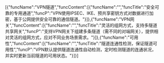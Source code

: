 [{"funcName":"VPN隧道","funcContent":[{"funcName":"","funcTitle":"安全可靠的专用通道","funcP":"VPN使用IPSEC、IKE、预共享密钥方式对数据进行加密，基于公网提供安全可靠的通信隧道。"}]},{"funcName":"VPN网关","funcContent":[{"funcName":"","funcTitle":"灵活的组网方式，支持多隧道共享网关","funcP":"支持VPN网关下组建多条隧道（需不同的对端网关），提供相对灵活的组网方式，应对不同业务场景需求。"}]},{"funcName":"可用性","funcContent":[{"funcName":"","funcTitle":"隧道连通性检测，保证隧道可用性","funcP":"VPN默认提供隧道连通性自动检测，定时检测隧道的连通状况，并实时更新当前隧道的可用状态。"}]}]